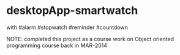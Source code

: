 # desktopApp-smartwatch
with
#alarm 
#stopwatch
#reminder
#countdown

NOTE: completed this project as a course work on Object oriented programming course back in MAR-2014
